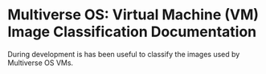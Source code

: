 # Multiverse OS: Virtual Machine (VM) Image Classification Documentation
During development is has been useful to classify the images used by Multiverse OS VMs. 
